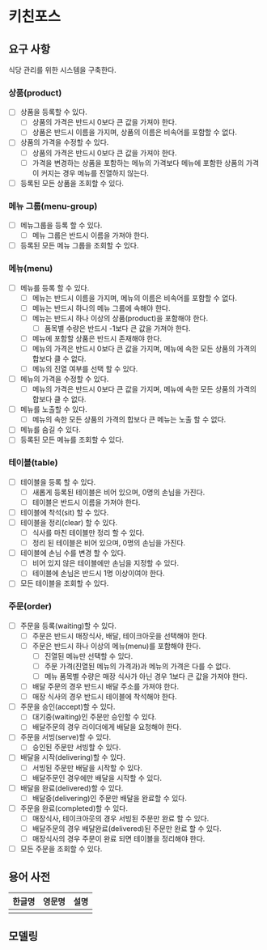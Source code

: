 # 키친포스

## 요구 사항
식당 관리를 위한 시스템을 구축한다.

### 상품(product)
- [ ] 상품을 등록할 수 있다.
  - [ ] 상품의 가격은 반드시 0보다 큰 값을 가져야 한다.
  - [ ] 상품은 반드시 이름을 가지며, 상품의 이름은 비속어를 포함할 수 없다.
- [ ] 상품의 가격을 수정할 수 있다.
  - [ ] 상품의 가격은 반드시 0보다 큰 값을 가져야 한다.
  - [ ] 가격을 변경하는 상품을 포함하는 메뉴의 가격보다 메뉴에 포함한 상품의 가격이 커지는 경우 메뉴를 진열하지 않는다. 
- [ ] 등록된 모든 상품을 조회할 수 있다.
### 메뉴 그룹(menu-group)
- [ ] 메뉴그룹을 등록 할 수 있다.
  - [ ] 메뉴 그룹은 반드시 이름을 가져야 한다.
- [ ] 등록된 모든 메뉴 그룹을 조회할 수 있다.
### 메뉴(menu)
- [ ] 메뉴를 등록 할 수 있다.
  - [ ] 메뉴는 반드시 이름을 가지며, 메뉴의 이름은 비속어를 포함할 수 없다.
  - [ ] 메뉴는 반드시 하나의 메뉴 그룹에 속해야 한다.
  - [ ] 메뉴는 반드시 하나 이상의 상품(product)을 포함해야 한다.
    - [ ] 품목별 수량은 반드시 -1보다 큰 값을 가져야 한다.
  - [ ] 메뉴에 포함할 상품은 반드시 존재해야 한다.
  - [ ] 메뉴의 가격은 반드시 0보다 큰 값을 가지며, 메뉴에 속한 모든 상품의 가격의 합보다 클 수 없다.
  - [ ] 메뉴의 진열 여부를 선택 할 수 있다.
- [ ] 메뉴의 가격을 수정할 수 있다.
  - [ ] 메뉴의 가격은 반드시 0보다 큰 값을 가지며, 메뉴에 속한 모든 상품의 가격의 합보다 클 수 없다.
- [ ] 메뉴를 노출할 수 있다.
    - [ ] 메뉴의 속한 모든 상품의 가격의 합보다 큰 메뉴는 노출 할 수 없다.
- [ ] 메뉴를 숨길 수 있다.
- [ ] 등록된 모든 메뉴를 조회할 수 있다.
### 테이블(table)
- [ ] 테이블을 등록 할 수 있다.
  - [ ] 새롭게 등록된 테이블은 비어 있으며, 0명의 손님을 가진다.
  - [ ] 테이블은 반드시 이름을 가져야 한다.
- [ ] 테이블에 착석(sit) 할 수 있다.
- [ ] 테이블을 정리(clear) 할 수 있다.
  - [ ] 식사를 마친 테이블만 정리 할 수 있다.
  - [ ] 정리 된 테이블은 비어 있으며, 0명의 손님을 가진다.
- [ ] 테이블에 손님 수를 변경 할 수 있다.
  - [ ] 비어 있지 않은 테이블에만 손님을 지정할 수 있다.
  - [ ] 테이블에 손님은 반드시 1명 이상이여야 한다.
- [ ] 모든 테이블을 조회할 수 있다.
### 주문(order)
- [ ] 주문을 등록(waiting)할 수 있다.
  - [ ] 주문은 반드시 매장식사, 배달, 테이크아웃을 선택해야 한다.
  - [ ] 주문은 반드시 하나 이상의 메뉴(menu)를 포함해야 한다.
    - [ ] 진열된 메뉴만 선택할 수 있다.
    - [ ] 주문 가격(진열된 메뉴의 가격과)과 메뉴의 가격은 다를 수 없다.
    - [ ] 메뉴 품목별 수량은 매장 식사가 아닌 경우 1보다 큰 값을 가져야 한다.
  - [ ] 배달 주문의 경우 반드시 배달 주소를 가져야 한다.
  - [ ] 매장 식사의 경우 반드시 테이블에 착석해야 한다.
- [ ] 주문을 승인(accept)할 수 있다.
  - [ ] 대기중(waiting)인 주문만 승인할 수 있다.
  - [ ] 배달주문의 경우 라이더에게 배달을 요청해야 한다.
- [ ] 주문을 서빙(serve)할 수 있다.
  - [ ] 승인된 주문만 서빙할 수 있다.
- [ ] 배달을 시작(delivering)할 수 있다.
  - [ ] 서빙된 주문만 배달을 시작할 수 있다. 
  - [ ] 배달주문인 경우에만 배달을 시작할 수 있다.
- [ ] 배달을 완료(delivered)할 수 있다.
  - [ ] 배달중(delivering)인 주문만 배달을 완료할 수 있다.
- [ ] 주문을 완료(completed)할 수 있다.
  - [ ] 매장식사, 테이크아웃의 경우 서빙된 주문만 완료 할 수 있다.
  - [ ] 배달주문의 경우 배달완료(delivered)된 주문만 완료 할 수 있다.
  - [ ] 매장식사의 경우 주문이 완료 되면 테이블을 정리해야 한다.
- [ ] 모든 주문을 조회할 수 있다.
## 용어 사전

| 한글명 | 영문명 | 설명 |
| --- | --- | --- |
|  |  |  |

## 모델링
